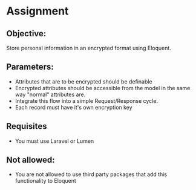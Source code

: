 # Assignment

## Objective:
Store personal information in an encrypted format using Eloquent.

## Parameters:
- Attributes that are to be encrypted should be definable
- Encrypted attributes should be accessible from the model in the same
way "normal" attributes are.
- Integrate this flow into a simple Request/Response cycle.
- Each record must have it's own encryption key

## Requisites
- You must use Laravel or Lumen

## Not allowed:
- You are not allowed to use third party packages that add this
functionality to Eloquent